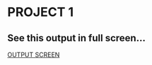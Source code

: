 # PROJECT 1

## See this output in full screen...

[OUTPUT SCREEN](https://seomaster123.netlify.app/)

